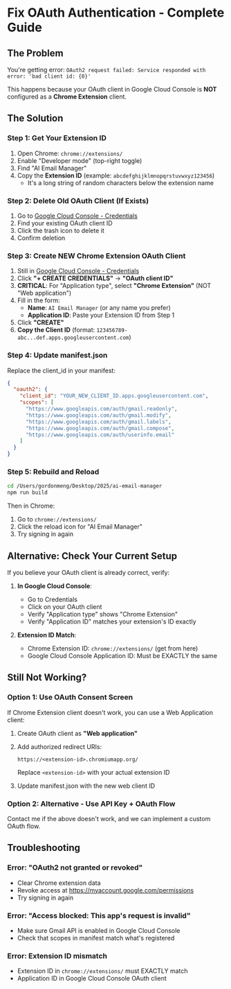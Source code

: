 # Fix OAuth Authentication - Complete Guide

## The Problem

You're getting error: `OAuth2 request failed: Service responded with error: 'bad client id: {0}'`

This happens because your OAuth client in Google Cloud Console is **NOT** configured as a **Chrome Extension** client.

## The Solution

### Step 1: Get Your Extension ID

1. Open Chrome: `chrome://extensions/`
2. Enable "Developer mode" (top-right toggle)
3. Find "AI Email Manager"
4. Copy the **Extension ID** (example: `abcdefghijklmnopqrstuvwxyz123456`)
   - It's a long string of random characters below the extension name

### Step 2: Delete Old OAuth Client (If Exists)

1. Go to [Google Cloud Console - Credentials](https://console.cloud.google.com/apis/credentials)
2. Find your existing OAuth client ID
3. Click the trash icon to delete it
4. Confirm deletion

### Step 3: Create NEW Chrome Extension OAuth Client

1. Still in [Google Cloud Console - Credentials](https://console.cloud.google.com/apis/credentials)
2. Click **"+ CREATE CREDENTIALS"** → **"OAuth client ID"**
3. **CRITICAL**: For "Application type", select **"Chrome Extension"** (NOT "Web application")
4. Fill in the form:
   - **Name**: `AI Email Manager` (or any name you prefer)
   - **Application ID**: Paste your Extension ID from Step 1
5. Click **"CREATE"**
6. **Copy the Client ID** (format: `123456789-abc...def.apps.googleusercontent.com`)

### Step 4: Update manifest.json

Replace the client_id in your manifest:

```json
{
  "oauth2": {
    "client_id": "YOUR_NEW_CLIENT_ID.apps.googleusercontent.com",
    "scopes": [
      "https://www.googleapis.com/auth/gmail.readonly",
      "https://www.googleapis.com/auth/gmail.modify",
      "https://www.googleapis.com/auth/gmail.labels",
      "https://www.googleapis.com/auth/gmail.compose",
      "https://www.googleapis.com/auth/userinfo.email"
    ]
  }
}
```

### Step 5: Rebuild and Reload

```bash
cd /Users/gordonmeng/Desktop/2025/ai-email-manager
npm run build
```

Then in Chrome:
1. Go to `chrome://extensions/`
2. Click the reload icon for "AI Email Manager"
3. Try signing in again

## Alternative: Check Your Current Setup

If you believe your OAuth client is already correct, verify:

1. **In Google Cloud Console**:
   - Go to Credentials
   - Click on your OAuth client
   - Verify "Application type" shows "Chrome Extension"
   - Verify "Application ID" matches your extension's ID exactly

2. **Extension ID Match**:
   - Chrome Extension ID: `chrome://extensions/` (get from here)
   - Google Cloud Console Application ID: Must be EXACTLY the same

## Still Not Working?

### Option 1: Use OAuth Consent Screen

If Chrome Extension client doesn't work, you can use a Web Application client:

1. Create OAuth client as **"Web application"**
2. Add authorized redirect URIs:
   ```
   https://<extension-id>.chromiumapp.org/
   ```
   Replace `<extension-id>` with your actual extension ID

3. Update manifest.json with the new web client ID

### Option 2: Alternative - Use API Key + OAuth Flow

Contact me if the above doesn't work, and we can implement a custom OAuth flow.

## Troubleshooting

### Error: "OAuth2 not granted or revoked"
- Clear Chrome extension data
- Revoke access at https://myaccount.google.com/permissions
- Try signing in again

### Error: "Access blocked: This app's request is invalid"
- Make sure Gmail API is enabled in Google Cloud Console
- Check that scopes in manifest match what's registered

### Error: Extension ID mismatch
- Extension ID in `chrome://extensions/` must EXACTLY match
- Application ID in Google Cloud Console OAuth client

